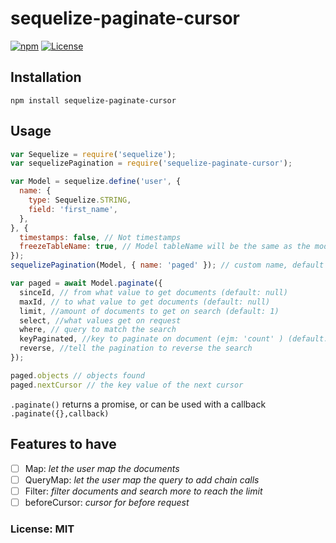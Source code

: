 # sequelize-paginate-cursor 
[![npm](https://img.shields.io/npm/dm/sequelize-paginate-cursor.svg?maxAge=2592000)](https://www.npmjs.com/package/sequelize-paginate-cursor)
[![License](https://img.shields.io/npm/l/sequelize-paginate-cursor.svg?maxAge=2592000?style=plastic)](https://github.com/mirabalj/sequelize-paginate-cursor/blob/master/license)

## Installation

`npm install sequelize-paginate-cursor`

## Usage
```js
var Sequelize = require('sequelize');
var sequelizePagination = require('sequelize-paginate-cursor');

var Model = sequelize.define('user', {
  name: {
    type: Sequelize.STRING,
    field: 'first_name',
  },
}, {
  timestamps: false, // Not timestamps
  freezeTableName: true, // Model tableName will be the same as the model name
});
sequelizePagination(Model, { name: 'paged' }); // custom name, default 'paginate'

var paged = await Model.paginate({
  sinceId, // from what value to get documents (default: null)
  maxId, // to what value to get documents (default: null)
  limit, //amount of documents to get on search (default: 1)
  select, //what values get on request
  where, // query to match the search
  keyPaginated, //key to paginate on document (ejm: 'count' ) (default: 'id')
  reverse, //tell the pagination to reverse the search
});

paged.objects // objects found
paged.nextCursor // the key value of the next cursor
```
`.paginate()` returns a promise, or can be used with a callback
`.paginate({},callback)`

## Features to have
- [ ] Map: *let the user map the documents*
- [ ] QueryMap: *let the user map the query to add chain calls*
- [ ] Filter: *filter documents and search more to reach the limit*
- [ ] beforeCursor: *cursor for before request*

### License: MIT
